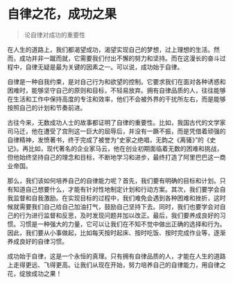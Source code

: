 # 自律之花，成功之果
> 论自律对成功的重要性

在人生的道路上，我们都渴望成功，渴望实现自己的梦想，过上理想的生活。然而，成功并非一蹴而就，它需要我们付出不懈的努力和坚持。而在这漫长的奋斗过程中，自律无疑是最为关键的因素之一。可以说，成功始于自律。

自律是一种自我约束，是对自己行为和欲望的控制。它要求我们在面对各种诱惑和困难时，能够坚守自己的原则和目标，不轻易放弃。拥有自律品质的人，往往能够在生活和工作中保持高度的专注和效率，他们不会被外界的干扰所左右，而是能够按照自己的计划和节奏前进。

古往今来，无数成功人士的故事都证明了自律的重要性。比如，我国古代的文学家司马迁，他在遭受了宫刑这一巨大的屈辱后，并没有一蹶不振，而是凭借着顽强的自律精神，发愤著书，终于完成了被誉为“史家之绝唱，无韵之《离骚》”的《史记》。再比如，现代著名的企业家马云，他在创业初期面临着无数的困难和挑战，但他始终坚持自己的理念和目标，不断地学习和进步，最终打造了阿里巴巴这一商业帝国。

那么，我们该如何培养自己的自律能力呢？首先，我们要有明确的目标和计划。只有知道自己想要什么，才能有针对性地制定计划和行动方案。其次，我们要学会自我监督和自我激励。在实现目标的过程中，我们难免会遇到各种困难和挫折，这时候就需要我们自己给自己加油打气，鼓励自己坚持下去。同时，我们也要学会对自己的行为进行监督和反思，及时发现问题并加以改正。最后，我们要养成良好的习惯。习惯是一种强大的力量，它可以让我们在不知不觉中做出正确的选择和行为。因此，我们要从小事做起，比如每天按时起床、按时吃饭、按时完成作业等，逐渐养成良好的自律习惯。

成功始于自律，这是一个永恒的真理。只有拥有自律品质的人，才能在人生的道路上走得更远、飞得更高。让我们从现在开始，努力培养自己的自律能力，用自律之花，绽放成功之果！